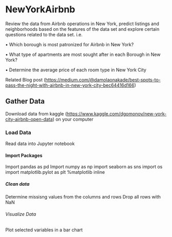 # NewYorkAirbnb
Review the data from Airbnb operations in New York, predict listings and neighborhoods based on the features of the data set and explore certain questions related to the data set. i.e.

•	Which borough is most patronized for Airbnb in New York?

•	What type of apartments are most sought after in each Borough in New York?

•	Determine the average price of each room type in New York City

Related Blog post (https://medium.com/@damolaonakade/best-spots-to-pass-the-night-with-airbnb-in-new-york-city-bec64416d166)

## Gather Data
Download data from kaggle (https://www.kaggle.com/dgomonov/new-york-city-airbnb-open-data) on your computer

### Load Data
Read data into Jupyter notebook

#### Import Packages
Import pandas as pd
Import numpy as np
import seaborn as sns
import os
import matplotlib.pylot as plt
%matplotlib inline

##### Clean data
Determine missisng values from the columns and rows
Drop all rows with NaN

###### Visualize Data
Plot selected variables in a bar chart



